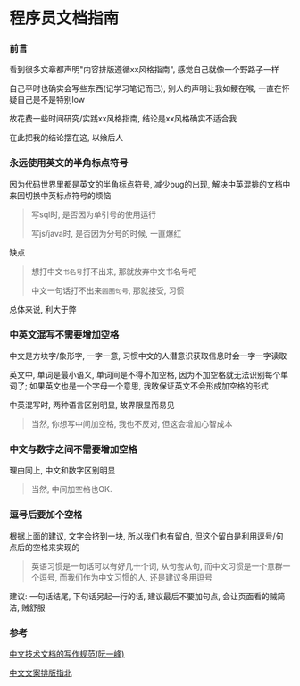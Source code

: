 # 程序员文档指南

### 前言

看到很多文章都声明"内容排版遵循xx风格指南", 感觉自己就像一个野路子一样

自己平时也确实会写些东西(记学习笔记而已), 别人的声明让我如鲠在喉, 一直在怀疑自己是不是特别low

故花费一些时间研究/实践xx风格指南, 结论是xx风格确实不适合我

在此把我的结论摆在这, 以飨后人

### 永远使用英文的半角标点符号

因为代码世界里都是英文的半角标点符号, 减少bug的出现, 解决中英混排的文档中来回切换中英标点符号的烦恼

> 写sql时, 是否因为单引号的使用运行
>
> 写js/java时, 是否因为分号的时候, 一直爆红

缺点

> 想打中文`书名号`打不出来, 那就放弃中文书名号吧
>
> 中文一句话打不出来`圆圈句号`, 那就接受, 习惯

总体来说, 利大于弊

### 中英文混写不需要增加空格

中文是方块字/象形字, 一字一意, 习惯中文的人潜意识获取信息时会一字一字读取

英文中, 单词是最小语义, 单词间是不得不加空格, 因为不加空格就无法识别每个单词了; 如果英文也是一个字母一个意思, 我敢保证英文不会形成加空格的形式

中英混写时, 两种语言区别明显, 故界限显而易见

> 当然, 你想写中间加空格, 我也不反对, 但这会增加心智成本

### 中文与数字之间不需要增加空格

理由同上, 中文和数字区别明显

> 当然, 中间加空格也OK.

### 逗号后要加个空格

根据上面的建议, 文字会挤到一块, 所以我们也有留白, 但这个留白是利用逗号/句点后的空格来实现的

> 英语习惯是一句话可以有好几十个词, 从句套从句, 而中文习惯是一个意群一个逗号, 而我们作为中文习惯的人, 还是建议多用逗号

建议: 一句话结尾, 下句话另起一行的话, 建议最后不要加句点, 会让页面看的贼简洁, 贼舒服

### 参考

[中文技术文档的写作规范(阮一峰)](https://github.com/ruanyf/document-style-guide) 

[中文文案排版指北](https://github.com/sparanoid/chinese-copywriting-guidelines)
